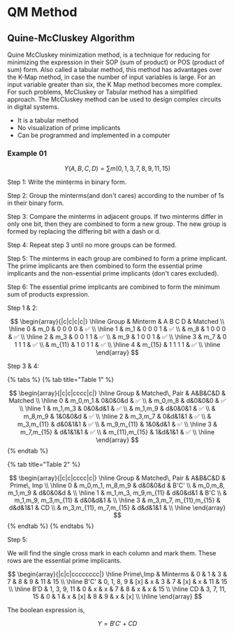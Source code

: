 # QM Method

## Quine-McCluskey Algorithm

Quine McCluskey minimization method, is a technique for reducing for minimizing the expression in their SOP (sum of product) or POS (product of sum) form. Also called a tabular method, this method has advantages over the K-Map method, in case the number of input variables is large. For an input variable greater than six, the K Map method becomes more complex. For such problems, McCluskey or Tabular method has a simplified approach. The McCluskey method can be used to design complex circuits in digital systems.

* It is a tabular method
* No visualization of prime implicants
* Can be programmed and implemented in a computer

### Example 01

$$
Y(A,B,C,D) = \sum m(0, 1, 3, 7, 8, 9, 11, 15)
$$

Step 1: Write the minterms in binary form.

Step 2: Group the minterms(and don't cares) according to the number of 1s in their binary form.

Step 3: Compare the minterms in adjacent groups. If two minterms differ in only one bit, then they are combined to form a new group. The new group is formed by replacing the differing bit with a dash or d.

Step 4: Repeat step 3 until no more groups can be formed.

Step 5: The minterms in each group are combined to form a prime implicant. The prime implicants are then combined to form the essential prime implicants and the non-essential prime implicants (don't cares excluded).

Step 6: The essential prime implicants are combined to form the minimum sum of products expression.

Step 1 & 2:

$$
\begin{array}{|c|c|c|c|}
\hline
Group & Minterm & A B C D & Matched \\
\hline
0 & m_0 & 0 0 0 0 & ✅ \\
\hline
1 & m_1 & 0 0 0 1  & ✅ \\
& m_8 & 1 0 0 0 & ✅ \\
\hline
2 & m_3 & 0 0 1 1 & ✅ \\
& m_9 & 1 0 0 1 & ✅ \\
\hline
3 & m_7 & 0 1 1 1 & ✅ \\
& m_{11} & 1 0 1 1 & ✅ \\
\hline
4 & m_{15} & 1 1 1 1 & ✅ \\
\hline
\end{array}
$$


Step 3 & 4:

{% tabs %}
{% tab title="Table 1" %}

$$
\begin{array}{|c|c|cccc|c|}
\hline
Group & Matched\, Pair & A&B&C&D & Matched \\
\hline
0 & m_0,m_1 & 0&0&0&d & ✅ \\
& m_0,m_8 & d&0&0&0 & ✅ \\
\hline
1 & m_1,m_3 & 0&0&d&1 & ✅ \\
& m_1,m_9 & d&0&0&1 & ✅ \\
& m_8,m_9 & 1&0&0&d & ✅ \\
\hline
2 & m_3,m_7 & 0&d&1&1 & ✅ \\
& m_3,m_{11} & d&0&1&1 & ✅ \\
& m_9,m_{11} & 1&0&d&1 & ✅ \\
\hline
3 & m_7,m_{15} & d&1&1&1 & ✅ \\
& m_{11},m_{15} & 1&d&1&1 & ✅ \\
\hline
\end{array}
$$
{% endtab %}

{% tab title="Table 2" %}

$$
\begin{array}{|c|c|cccc|c|}
\hline
Group & Matched\, Pair & A&B&C&D & Prime\, Imp \\
\hline
0 & m_0,m_1, m_8,m_9 & d&0&0&d & B'C' \\
& m_0,m_8, m_1,m_9 & d&0&0&d & \\
\hline
1 & m_1,m_3, m_9,m_{11} & d&0&d&1 & B'C \\
& m_1,m_9, m_3,m_{11} & d&0&d&1 & \\
\hline
3 & m_3,m_7, m_{11},m_{15} & d&d&1&1 & CD \\
& m_3,m_{11}, m_7,m_{15} & d&d&1&1 & \\
\hline
\end{array}
$$
{% endtab %}
{% endtabs %}

Step 5:

We will find the single cross mark in each column and mark them. These rows are the essential prime implicants.

$$
\begin{array}{|c|c|cccccccc|}
\hline
Prime\,Imp & Minterms & 0 & 1 & 3 & 7 & 8 & 9 & 11 & 15 \\
\hline
B'C' & 0, 1, 8, 9 & [x] & x & 3 & 7 & [x] & x & 11 & 15 \\
\hline
B'D & 1, 3, 9, 11 & 0 & x & x & 7 & 8 & x & x & 15 \\
\hline
CD & 3, 7, 11, 15 & 0 & 1 & x & [x] & 8 & 9 & x & [x] \\
\hline
\end{array}
$$

The boolean expression is,

$$
Y = B'C' + CD
$$

